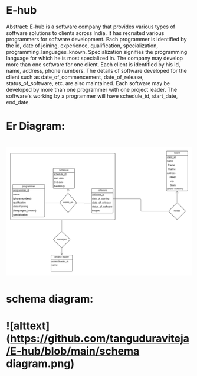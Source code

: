 # E-hub
Abstract:
E-hub is a software company that provides various types of software solutions to clients across India. It has recruited various programmers
for software development. Each programmer is identified by the id, date of joining, experience, qualification, specialization,
programming_languages_known. Specialization signifies the programming language for which he is most specialized in. The company
may develop more than one software for one client. Each client is identified by his id, name, address, phone numbers. The details of
software developed for the client such as date_of_commencement, date_of_release, status_of_software, etc. are also maintained. Each
software may be developed by more than one programmer with one project leader. The software's working by a programmer will have
schedule_id, start_date, end_date.
<h1>Er Diagram:<h1> 
  
![alttext](https://github.com/tanguduraviteja/E-hub/blob/main/Erdiagram.png)
 
<h1> schema diagram: <h1>
 
 ![alttext](https://github.com/tanguduraviteja/E-hub/blob/main/schema diagram.png)
